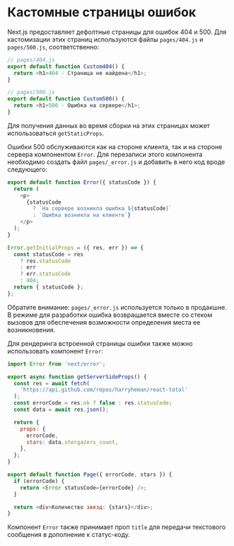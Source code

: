 # Кастомные страницы ошибок

Next.js предоставляет дефолтные страницы для ошибок 404 и 500. Для кастомизации этих страниц используются файлы `pages/404.js` и `pages/500.js`, соответственно:

```js
// pages/404.js
export default function Custom404() {
  return <h1>404 - Страница не найдена</h1>;
}
```

```js
// pages/500.js
export default function Custom500() {
  return <h1>500 - Ошибка на сервере</h1>;
}
```

Для получения данных во время сборки на этих страницах может использоваться `getStaticProps`.

Ошибки 500 обслуживаются как на стороне клиента, так и на стороне сервера компонентом `Error`. Для перезаписи этого компонента необходимо создать файл `pages/_error.js` и добавить в него код вроде следующего:

```js
export default function Error({ statusCode }) {
  return (
    <p>
      {statusCode
        ? `На сервере возникла ошибка ${statusCode}`
        : `Ошибка возникла на клиенте`}
    </p>
  );
}

Error.getInitialProps = ({ res, err }) => {
  const statusCode = res
    ? res.statusCode
    : err
    ? err.statusCode
    : 404;
  return { statusCode };
};
```

Обратите внимание: `pages/_error.js` используется только в продакшне. В режиме для разработки ошибка возвращается вместе со стеком вызовов для обеспечения возможности определения места ее возникновения.

Для рендеринга встроенной страницы ошибки также можно использовать компонент `Error`:

```js
import Error from 'next/error';

export async function getServerSideProps() {
  const res = await fetch(
    'https://api.github.com/repos/harryheman/react-total'
  );
  const errorCode = res.ok ? false : res.statusCode;
  const data = await res.json();

  return {
    props: {
      errorCode,
      stars: data.stergazers_count,
    },
  };
}

export default function Page({ errorCode, stars }) {
  if (errorCode) {
    return <Error statusCode={errorCode} />;
  }

  return <div>Количество звезд: {stars}</div>;
}
```

Компонент `Error` также принимает проп `title` для передачи текстового сообщения в дополнение к статус-коду.
